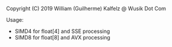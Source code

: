 Copyright (C) 2019 William (Guilherme) Kalfelz @ Wusik Dot Com

Usage:

- SIMD4 for float[4] and SSE processing 
- SIMD8 for float[8] and AVX processing